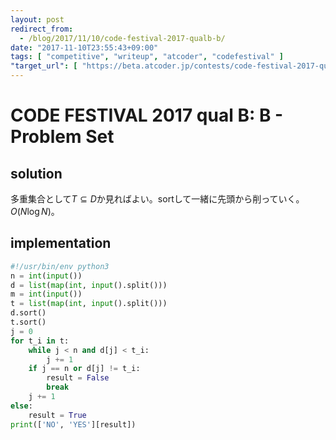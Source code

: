 ```yaml
---
layout: post
redirect_from:
  - /blog/2017/11/10/code-festival-2017-qualb-b/
date: "2017-11-10T23:55:43+09:00"
tags: [ "competitive", "writeup", "atcoder", "codefestival" ]
"target_url": [ "https://beta.atcoder.jp/contests/code-festival-2017-qualb/tasks/code_festival_2017_qualb_b" ]
---
```


# CODE FESTIVAL 2017 qual B: B - Problem Set

## solution

多重集合として$T \subseteq D$か見ればよい。sortして一緒に先頭から削っていく。$O(N \log N)$。

## implementation

``` python
#!/usr/bin/env python3
n = int(input())
d = list(map(int, input().split()))
m = int(input())
t = list(map(int, input().split()))
d.sort()
t.sort()
j = 0
for t_i in t:
    while j < n and d[j] < t_i:
        j += 1
    if j == n or d[j] != t_i:
        result = False
        break
    j += 1
else:
    result = True
print(['NO', 'YES'][result])
```
